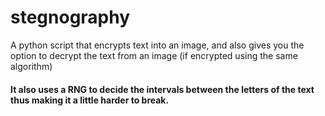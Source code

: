 # stegnography
A python script that encrypts text into an image, and also gives you the option to decrypt the text from an image (if encrypted using the same algorithm)  
#### It also uses a RNG to decide the intervals between the letters of the text thus making it a little harder to break.
